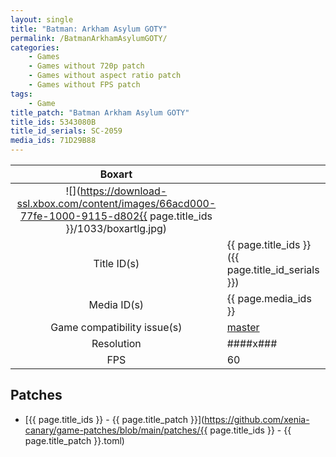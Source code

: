 ```yaml
---
layout: single
title: "Batman: Arkham Asylum GOTY"
permalink: /BatmanArkhamAsylumGOTY/
categories:
    - Games
    - Games without 720p patch
    - Games without aspect ratio patch
    - Games without FPS patch
tags:
    - Game
title_patch: "Batman Arkham Asylum GOTY"
title_ids: 5343080B
title_id_serials: SC-2059
media_ids: 71D29B88
---
```


| Boxart                      |                                                                                        |
| :----:                      | :-                                                                                     |
| ![](https://download-ssl.xbox.com/content/images/66acd000-77fe-1000-9115-d802{{ page.title_ids }}/1033/boxartlg.jpg) |
| Title ID(s)                 | {{ page.title_ids }} ({{ page.title_id_serials }})                                     |
| Media ID(s)                 | {{ page.media_ids }}                                                                   |
| Game compatibility issue(s) | [master](https://github.com/xenia-project/game-compatibility/issues/165)               |
| Resolution                  | ####x###                                                                               |
| FPS                         | 60                                                                                     |

## Patches
* [{{ page.title_ids }} - {{ page.title_patch }}](https://github.com/xenia-canary/game-patches/blob/main/patches/{{ page.title_ids }} - {{ page.title_patch }}.toml)
